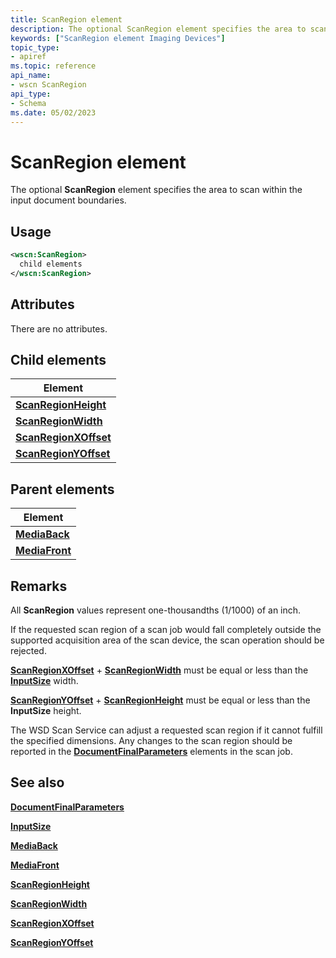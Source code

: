 ```yaml
---
title: ScanRegion element
description: The optional ScanRegion element specifies the area to scan within the input document boundaries.
keywords: ["ScanRegion element Imaging Devices"]
topic_type:
- apiref
ms.topic: reference
api_name:
- wscn ScanRegion
api_type:
- Schema
ms.date: 05/02/2023
---
```


# ScanRegion element

The optional **ScanRegion** element specifies the area to scan within the input document boundaries.

## Usage

```xml
<wscn:ScanRegion>
  child elements
</wscn:ScanRegion>
```

## Attributes

There are no attributes.

## Child elements

| Element |
|--|
| [**ScanRegionHeight**](scanregionheight.md) |
| [**ScanRegionWidth**](scanregionwidth.md) |
| [**ScanRegionXOffset**](scanregionxoffset.md) |
| [**ScanRegionYOffset**](scanregionyoffset.md) |

## Parent elements

| Element |
|--|
| [**MediaBack**](mediaback.md) |
| [**MediaFront**](mediafront.md) |

## Remarks

All **ScanRegion** values represent one-thousandths (1/1000) of an inch.

If the requested scan region of a scan job would fall completely outside the supported acquisition area of the scan device, the scan operation should be rejected.

[**ScanRegionXOffset**](scanregionxoffset.md) + [**ScanRegionWidth**](scanregionwidth.md) must be equal or less than the [**InputSize**](inputsize.md) width.

[**ScanRegionYOffset**](scanregionyoffset.md) + [**ScanRegionHeight**](scanregionheight.md) must be equal or less than the **InputSize** height.

The WSD Scan Service can adjust a requested scan region if it cannot fulfill the specified dimensions. Any changes to the scan region should be reported in the [**DocumentFinalParameters**](documentfinalparameters.md) elements in the scan job.

## See also

[**DocumentFinalParameters**](documentfinalparameters.md)

[**InputSize**](inputsize.md)

[**MediaBack**](mediaback.md)

[**MediaFront**](mediafront.md)

[**ScanRegionHeight**](scanregionheight.md)

[**ScanRegionWidth**](scanregionwidth.md)

[**ScanRegionXOffset**](scanregionxoffset.md)

[**ScanRegionYOffset**](scanregionyoffset.md)
